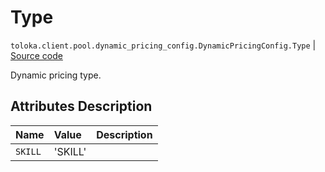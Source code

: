 # Type
`toloka.client.pool.dynamic_pricing_config.DynamicPricingConfig.Type` | [Source code](https://github.com/Toloka/toloka-kit/blob/v1.1.3/src/client/pool/dynamic_pricing_config.py#L22)

Dynamic pricing type.

## Attributes Description

| Name | Value | Description |
| :------| :-----------| :----------| 
`SKILL`|'SKILL'|

